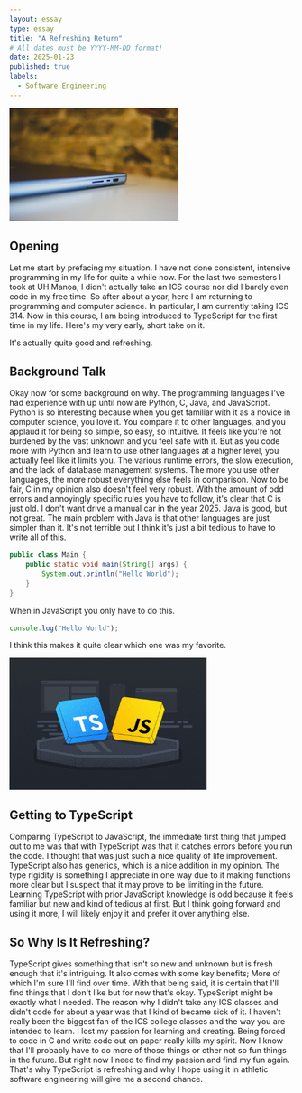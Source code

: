 ```yaml
---
layout: essay
type: essay
title: "A Refreshing Return"
# All dates must be YYYY-MM-DD format!
date: 2025-01-23
published: true
labels:
  - Software Engineering
---
```


<img width="300px" class="rounded float-start pe-4" src="../img/laptop.jpg">

## Opening

Let me start by prefacing my situation. I have not done consistent, intensive programming in my life for quite a while now. For the last two semesters I took at UH Manoa, I didn't actually take an ICS course nor did I barely even code in my free time. So after about a year, here I am returning to programming and computer science. In particular, I am currently taking ICS 314. Now in this course, I am being introduced to TypeScript for the first time in my life. Here's my very early, short take on it. 

It's actually quite good and refreshing.

## Background Talk

Okay now for some background on why. The programming languages I've had experience with up until now are Python, C, Java, and JavaScript. Python is so interesting because when you get familiar with it as a novice in computer science, you love it.  You compare it to other languages, and you applaud it for being so simple, so easy, so intuitive. It feels like you're not burdened by the vast unknown and you feel safe with it. But as you code more with Python and learn to use other languages at a higher level, you actually feel like it limits you. The various runtime errors, the slow execution, and the lack of database management systems. The more you use other languages, the more robust everything else feels in comparison. Now to be fair, C in my opinion also doesn't feel very robust. With the amount of odd errors and annoyingly specific rules you have to follow, it's clear that C is just old. I don't want drive a manual car in the year 2025. Java is good, but not great. The main problem with Java is that other languages are just simpler than it. It's not terrible but I think it's just a bit tedious to have to write all of this.

```java
public class Main {
    public static void main(String[] args) {
        System.out.println("Hello World");
    }
}
```

When in JavaScript you only have to do this.

```javascript
console.log("Hello World");
```

I think this makes it quite clear which one was my favorite.

<img width="350px" class="rounded float-start pe-4" src="../img/typescript-vs-javascript.jpg">

## Getting to TypeScript

Comparing TypeScript to JavaScript, the immediate first thing that jumped out to me was that with TypeScript was that it catches errors before you run the code. I thought that was just such a nice quality of life improvement. TypeScript also has generics, which is a nice addition in my opinion. The type rigidity is something I appreciate in one way due to it making functions more clear but I suspect that it may prove to be limiting in the future. Learning TypeScript with  prior JavaScript knowledge is odd because it feels familiar but new and kind of tedious at first. But I think going forward and using it more, I will likely enjoy it and prefer it over anything else.

## So Why Is It Refreshing?

TypeScript gives something that isn't so new and unknown but is fresh enough that it's intriguing. It also comes with some key benefits; More of which I'm sure I'll find over time. With that being said, it is certain that I'll find things that I don't like but for now that's okay. TypeScript might be exactly what I needed. The reason why I didn't take any ICS classes and didn't code for about a year was that I kind of became sick of it. I haven't really been the biggest fan of the ICS college classes and the way you are intended to learn. I lost my passion for learning and creating. Being forced to code in C and write code out on paper really kills my spirit. Now I know that I'll probably have to do more of those things or other not so fun things in the future. But right now I need to find my passion and find my fun again. That's why TypeScript is refreshing and why I hope using it in athletic software engineering will give me a second chance.
